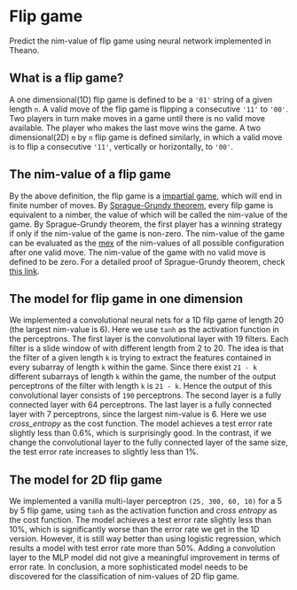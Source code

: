 # Flip game
Predict the nim-value of flip game using neural network implemented in Theano.
## What is a flip game?
A one dimensional(1D) flip game is defined to be a `'01'` string of a given length `n`. A valid move of the flip game is flipping a consecutive `'11'` to `'00'`. Two players in turn make moves in a game until there is no valid move available. The player who makes the last move wins the game. A two dimensional(2D) `m` by `n` flip game is defined similarly, in which a valid move is to flip a consecutive `'11'`, vertically or horizontally, to `'00'`.
## The nim-value of a flip game
By the above definition, the flip game is a [impartial game](https://en.wikipedia.org/wiki/Impartial_game), which will end in finite number of moves. By [Sprague-Grundy theorem](https://en.wikipedia.org/wiki/Sprague%E2%80%93Grundy_theorem), every filp game is equivalent to a nimber, the value of which will be called the nim-value of the game. By Sprague-Grundy theorem, the first player has a winning strategy if only if the nim-value of the game is non-zero. The nim-value of the game can be evaluated as the [mex](https://en.wikipedia.org/wiki/Mex_(mathematics)) of the nim-values of all possible configuration after one valid move. The nim-value of the game with no valid move is defined to be zero. For a detailed proof of Sprague-Grundy theorem, check [this link](http://udel.edu/%7Eshuying/nimgame.pdf).
## The model for flip game in one dimension
We implemented a convolutional neural nets for a 1D filp game of length 20 (the largest nim-value is 6). Here we use `tanh` as the activation function in the perceptrons. The first layer is the convolutional layer with 19 filters. Each filter is a slide window of with different length from 2 to 20. The idea is that the filter of a given length `k` is trying to extract the features contained in every subarray of length `k` within the game. Since there exist `21 - k` different subarrays of length `k` within the game, the number of the output perceptrons of the filter with length `k` is `21 - k`. Hence the output of this convolutional layer consists of `190` perceptrons. The second layer is a fully connected layer with 64 perceptrons. The last layer is a fully connected layer with 7 perceptrons, since the largest nim-value is 6. Here we use  _cross_entropy_ as the cost function. The model achieves a test error rate slightly less than 0.6%, which is surprisingly good. In the contrast, if we change the convolutional layer to the fully connected layer of the same size, the test error rate increases to slightly less than 1%.
## The model for 2D flip game
We implemented a vanilla multi-layer perceptron `(25, 300, 60, 10)` for a 5 by 5 flip game, using `tanh` as the activation function and _cross entropy_ as the cost function. The model achieves a test error rate slightly less than 10%, which is significantly worse than the error rate we get in the 1D version. However, it is still way better than using logistic regression, which results a model with test error rate more than 50%. Adding a convolution layer to the MLP model did not give a meaningful improvement in terms of error rate. In conclusion, a more sophisticated model needs to be discovered for the classification of nim-values of 2D flip game.
